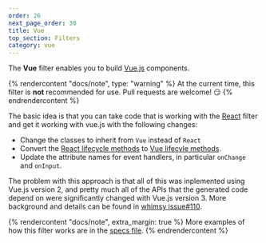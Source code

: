 ```yaml
---
order: 26
next_page_order: 30
title: Vue
top_section: Filters
category: vue
---
```


The **Vue** filter enables you to build [Vue.js](https://vuejs.org/) components.

{% rendercontent "docs/note", type: "warning" %}
At the current time, this filter is **not** recommended for use.  Pull requests
are welcome!  😏
{% endrendercontent %}

The basic idea is that you can take code that is working with the
[React](react) filter and get it working with vue.js with the following changes:

 * Change the classes to inherit from `Vue` instead of `React`
 * Convert the [React lifecycle methods](https://reactjs.org/docs/react-component.html)
   to [Vue lifecyle methods](https://v3.vuejs.org/api/options-lifecycle-hooks.html).
 * Update the attribute names for event handlers, in particular `onChange` and
   `onInput`.

The problem with this approach is that all of this was inplemented using Vue.js version
2, and pretty much all of the APIs that the generated code depend on were significantly
changed with Vue.js version 3.  More background and details can be found in
[whimsy issue#110](https://github.com/apache/whimsy/issues/110).


{% rendercontent "docs/note", extra_margin: true %}
More examples of how this filter works are in the [specs file](https://github.com/ruby2js/ruby2js/blob/master/spec/vue_spec.rb).
{% endrendercontent %}

